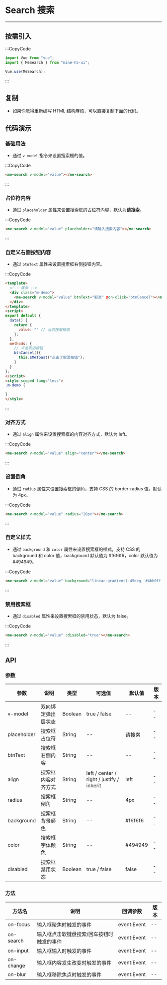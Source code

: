 # Search 搜索

---

## 按需引入

:::CopyCode

```JavaScript
import Vue from "vue";
import { MeSearch } from "mine-h5-ui";

Vue.use(MeSearch);
```

:::

## 复制

- 如果你觉得重新编写 HTML 结构麻烦，可以直接复制下面的代码。

## 代码演示

### 基础用法

- 通过 `v-model` 指令来设置搜索框的值。

:::CopyCode

```HTML
<me-search v-model="value"></me-search>
```

:::

### 占位符内容

- 通过 `placeholder` 属性来设置搜索框的占位符内容，默认为**请搜索**。

:::CopyCode

```HTML
<me-search v-model="value" placeholder="请输入搜索内容"></me-search>
```

:::

### 自定义右侧按钮内容

- 通过 `btnText` 属性来设置搜索框右侧按钮内容。

:::CopyCode

```HTML
<template>
  <!-- 演示 -->
  <div class="m-demo">
    <me-search v-model="value" btnText="取消" @on-click="btnCancel"></me-search>
  </div>
</template>
<script>
export default {
  data() {
    return {
      value: "" // 当前搜索框值
    };
  },
  methods: {
    // 点击取消按钮
    btnCancel(){
      this.$MeToast("点击了取消按钮");
    }
  }
};
</script>
<style scoped lang="less">
.m-demo {

}
</style>
```

:::

### 对齐方式

- 通过 `align` 属性来设置搜索框的内容对齐方式，默认为 left。

:::CopyCode

```HTML
<me-search v-model="value" align="center"></me-search>
```

:::

### 设置倒角

- 通过 `radius` 属性来设置搜索框的倒角，支持 CSS 的 border-radius 值，默认为 4px。

:::CopyCode

```HTML
<me-search v-model="value" radius="20px"></me-search>
```

:::

### 自定义样式

- 通过 `background` 和 `color` 属性来设置搜索框的样式，支持 CSS 的 background 和 color 值，background 默认值为 #f6f6f6，color 默认值为 #494949。

:::CopyCode

```HTML
<me-search v-model="value" background="linear-gradient(-45deg, #4bb0ff, #6149f6)" color="#fff"></me-search>
```

:::

### 禁用搜索框

- 通过 `disabled` 属性来设置搜索框的禁用状态，默认为 false。

:::CopyCode

```HTML
<me-search v-model="value" :disabled="true"></me-search>
```

:::

## API

### 参数

| 参数        | 说明               | 类型    | 可选值                                    | 默认值  | 版本 |
| ----------- | ------------------ | ------- | ----------------------------------------- | ------- | ---- |
| v-model     | 双向绑定弹出层状态 | Boolean | true / false                              | --      | --   |
| placeholder | 搜索框占位符       | String  | --                                        | 请搜索  | --   |
| btnText     | 搜索框右侧内容     | String  | --                                        | --      | --   |
| align       | 搜索框内容对齐方式 | String  | left / center / right / justify / inherit | left    | --   |
| radius      | 搜索框倒角         | String  | --                                        | 4px     | --   |
| background  | 搜索框背景颜色     | String  | --                                        | #f6f6f6 | --   |
| color       | 搜索框字体颜色     | String  | --                                        | #494949 | --   |
| disabled    | 搜索框禁用状态     | Boolean | true / false                              | false   | --   |

### 方法

| 方法名    | 说明                                      | 回调参数    | 版本 |
| --------- | ----------------------------------------- | ----------- | ---- |
| on-focus  | 输入框聚焦时触发的事件                    | event:Event | --   |
| on-search | 输入框点击软键盘搜索/回车按钮时触发的事件 | event:Event | --   |
| on-input  | 输入框输入时触发的事件                    | event:Event | --   |
| on-change | 输入框内容发生改变时触发的事件            | event:Event | --   |
| on-blur   | 输入框移除焦点时触发的事件                | event:Event | --   |
